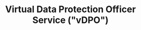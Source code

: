 ---
title: Virtual Data Protection Officer Service ("vDPO")
# type: managed-threat-response
image: /img/products-jumbotron.jpg
intro:
  heading: DPO as a Service
  description: >
    Under Personal Data Protection Act ("PDPA"), all Singapore organizations, including sole proprietors and non-profit organizations, must appoint a Data Protection Officer ("DPO"). Failing to do so is a legal offense; the financial penalties ranging from $5,000 to $20,000 based on [past enforcement cases] (https://www.pdpc.gov.sg/All-Commissions-Decisions?keyword=&industry=all&nature=accountability&decision=financial-penalty&penalty=all&page=1) by Personal Data Protection Commission Singapore ("PDPC").
main:
  heading: Benefits
---